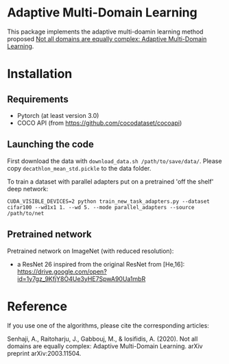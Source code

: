 # Adaptive Multi-Domain Learning
This package implements the adaptive multi-doamin learning method proposed [Not all domains are equally complex: Adaptive Multi-Domain Learning](https://arxiv.org/pdf/2003.11504.pdf).


# Installation
## Requirements
- Pytorch (at least version 3.0)
- COCO API (from https://github.com/cocodataset/cocoapi)

## Launching the code
First download the data with ``download_data.sh /path/to/save/data/``. Please copy ``decathlon_mean_std.pickle`` to the data folder. 

To train a dataset with parallel adapters put on a pretrained 'off the shelf' deep network:

``CUDA_VISIBLE_DEVICES=2 python train_new_task_adapters.py --dataset cifar100 --wd1x1 1. --wd 5. --mode parallel_adapters --source /path/to/net``

## Pretrained network
Pretrained network on ImageNet (with reduced resolution):
- a ResNet 26 inspired from the original ResNet from [He,16]: https://drive.google.com/open?id=1y7gz_9KfjY8O4Ue3yHE7SpwA90Ua1mbR

# Reference

If you use one of the algorithms, please cite the corresponding articles:

Senhaji, A., Raitoharju, J., Gabbouj, M., & Iosifidis, A. (2020). Not all domains are equally complex: Adaptive Multi-Domain Learning. arXiv preprint arXiv:2003.11504.
